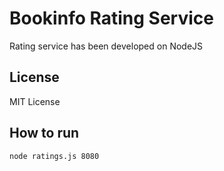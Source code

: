 # Bookinfo Rating Service

Rating service has been developed on NodeJS

## License

MIT License


## How to run

```
node ratings.js 8080
```


